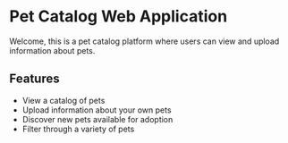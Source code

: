 # Pet Catalog Web Application

Welcome, this is a pet catalog platform where users can view and upload information about pets.

## Features

- View a catalog of pets
- Upload information about your own pets
- Discover new pets available for adoption
- Filter through a variety of pets

